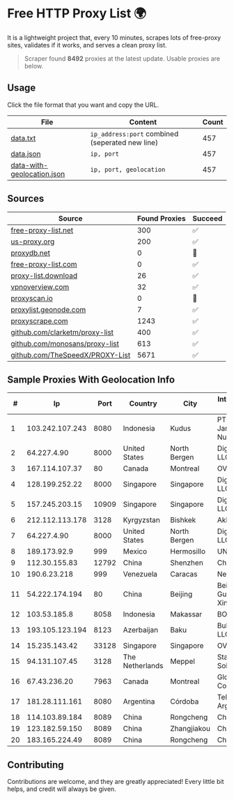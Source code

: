 
# Free HTTP Proxy List 🌍

It is a lightweight project that, every 10 minutes, scrapes lots of free-proxy sites, validates if it works, and serves a clean proxy list.


> Scraper found **8492** proxies at the latest update. Usable proxies are below.

## Usage

Click the file format that you want and copy the URL.


|File|Content|Count|
|----|-------|-----|
|[data.txt](https://raw.githubusercontent.com/themiralay/Proxy-List-World/master/data.txt)|`ip_address:port` combined (seperated new line)|457|
|[data.json](https://raw.githubusercontent.com/themiralay/Proxy-List-World/master/data.json)|`ip, port`|457|
|[data-with-geolocation.json](https://raw.githubusercontent.com/themiralay/Proxy-List-World/master/data-with-geolocation.json)|`ip, port, geolocation`|457|

## Sources

|Source|Found Proxies|Succeed|
|------|-------------|-------|
|[free-proxy-list.net](https://free-proxy-list.net)|300|✅|
|[us-proxy.org](https://www.us-proxy.org)|200|✅|
|[proxydb.net](http://proxydb.net)|0|🚫|
|[free-proxy-list.com](https://free-proxy-list.com/?page=&port=&type%5B%5D=http&type%5B%5D=https&up_time=0&search=Search)|0|✅|
|[proxy-list.download](https://www.proxy-list.download/HTTP)|26|✅|
|[vpnoverview.com](https://vpnoverview.com/privacy/anonymous-browsing/free-proxy-servers)|32|✅|
|[proxyscan.io](https://www.proxyscan.io)|0|🚫|
|[proxylist.geonode.com](https://proxylist.geonode.com/api/proxy-list?limit=300&page=1&sort_by=lastChecked&sort_type=desc&protocols=http,https)|7|✅|
|[proxyscrape.com](https://api.proxyscrape.com/v2/?request=displayproxies&protocol=http&timeout=10000&country=all&ssl=all&anonymity=all)|1243|✅|
|[github.com/clarketm/proxy-list](https://raw.githubusercontent.com/clarketm/proxy-list/master/proxy-list-raw.txt)|400|✅|
|[github.com/monosans/proxy-list](https://raw.githubusercontent.com/monosans/proxy-list/main/proxies/http.txt)|613|✅|
|[github.com/TheSpeedX/PROXY-List](https://raw.githubusercontent.com/TheSpeedX/PROXY-List/master/http.txt)|5671|✅|


## Sample Proxies With Geolocation Info

|#|Ip|Port|Country|City|Internet Service Provider|
|-|--|----|-------|----|-------------------------|
|1|103.242.107.243|8080|Indonesia|Kudus|PT Lintas Jaringan Nusantara|
|2|64.227.4.90|8000|United States|North Bergen|DigitalOcean, LLC|
|3|167.114.107.37|80|Canada|Montreal|OVH SAS|
|4|128.199.252.22|8000|Singapore|Singapore|DigitalOcean, LLC|
|5|157.245.203.15|10909|Singapore|Singapore|DigitalOcean, LLC|
|6|212.112.113.178|3128|Kyrgyzstan|Bishkek|AkNet|
|7|64.227.4.90|8000|United States|North Bergen|DigitalOcean, LLC|
|8|189.173.92.9|999|Mexico|Hermosillo|UNINET|
|9|112.30.155.83|12792|China|Shenzhen|China Mobile|
|10|190.6.23.218|999|Venezuela|Caracas|Net Uno|
|11|54.222.174.194|80|China|Beijing|Beijing Guanghuan Xinwang Digital|
|12|103.53.185.8|8058|Indonesia|Makassar|BOSOWA|
|13|193.105.123.194|8123|Azerbaijan|Baku|Bulud Telecom LLC|
|14|15.235.143.42|33128|Singapore|Singapore|OVH SAS|
|15|94.131.107.45|3128|The Netherlands|Meppel|Stark Industries Solutions LTD|
|16|67.43.236.20|7963|Canada|Montreal|GloboTech Communications|
|17|181.28.111.161|8080|Argentina|Córdoba|Telecom Argentina S.A|
|18|114.103.89.184|8089|China|Rongcheng|Chinanet|
|19|123.182.59.150|8089|China|Zhangjiakou|China Telecom|
|20|183.165.224.49|8089|China|Rongcheng|Chinanet|



## Contributing

Contributions are welcome, and they are greatly appreciated! Every
little bit helps, and credit will always be given.

